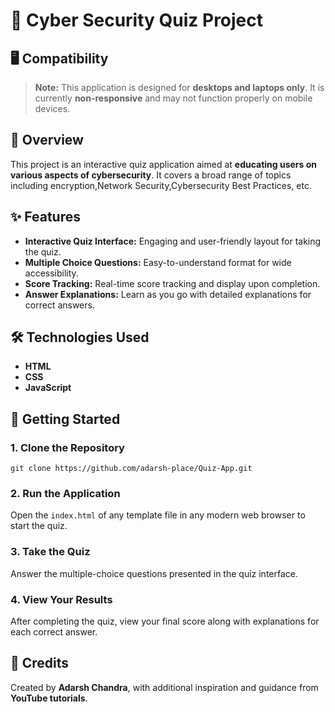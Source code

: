 <h1>🔐 Cyber Security Quiz Project</h1>

  <h2>🖥 Compatibility</h2>
  <blockquote>
    <strong>Note:</strong> This application is designed for <strong>desktops and laptops only</strong>. It is currently <strong>non-responsive</strong> and may not function properly on mobile devices.
  </blockquote>


  <h2>📖 Overview</h2>
  <p>This project is an interactive quiz application aimed at <strong>educating users on various aspects of cybersecurity</strong>. It covers a broad range of topics including encryption,Network Security,Cybersecurity Best Practices, etc.</p>

  <h2>✨ Features</h2>
  <ul>
    <li><strong>Interactive Quiz Interface:</strong> Engaging and user-friendly layout for taking the quiz.</li>
    <li><strong>Multiple Choice Questions:</strong> Easy-to-understand format for wide accessibility.</li>
    <li><strong>Score Tracking:</strong> Real-time score tracking and display upon completion.</li>
    <li><strong>Answer Explanations:</strong> Learn as you go with detailed explanations for correct answers.</li>
  </ul>


  <h2>🛠 Technologies Used</h2>
  <ul>
    <li><strong>HTML</strong></li>
    <li><strong>CSS</strong></li>
    <li><strong>JavaScript</strong></li>
  </ul>


  <h2>🚀 Getting Started</h2>
  <h3>1. Clone the Repository</h3>
  <pre><code>git clone https://github.com/adarsh-place/Quiz-App.git</code></pre>

  <h3>2. Run the Application</h3>
  <p>Open the <code>index.html</code> of any template file in any modern web browser to start the quiz.</p>

  <h3>3. Take the Quiz</h3>
  <p>Answer the multiple-choice questions presented in the quiz interface.</p>

  <h3>4. View Your Results</h3>
  <p>After completing the quiz, view your final score along with explanations for each correct answer.</p>


  <h2>👤 Credits</h2>
  <p>Created by <strong>Adarsh Chandra</strong>, with additional inspiration and guidance from <strong>YouTube tutorials</strong>.</p>

